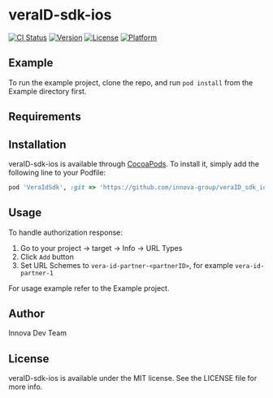 # veraID-sdk-ios

[![CI Status](https://img.shields.io/travis/lagrunge/veraID-sdk-ios.svg?style=flat)](https://travis-ci.org/lagrunge/veraID-sdk-ios)
[![Version](https://img.shields.io/cocoapods/v/veraID-sdk-ios.svg?style=flat)](https://cocoapods.org/pods/veraID-sdk-ios)
[![License](https://img.shields.io/cocoapods/l/veraID-sdk-ios.svg?style=flat)](https://cocoapods.org/pods/veraID-sdk-ios)
[![Platform](https://img.shields.io/cocoapods/p/veraID-sdk-ios.svg?style=flat)](https://cocoapods.org/pods/veraID-sdk-ios)

## Example

To run the example project, clone the repo, and run `pod install` from the Example directory first.

## Requirements

## Installation

veraID-sdk-ios is available through [CocoaPods](https://cocoapods.org). To install
it, simply add the following line to your Podfile:

```ruby
pod 'VeraIdSdk', :git => 'https://github.com/innova-group/veraID_sdk_ios', :branch => 'master'
```
## Usage
To handle authorization response:
1) Go to your project -> target -> Info -> URL Types
2) Click `Add` button
3) Set URL Schemes to `vera-id-partner-<partnerID>`, for example `vera-id-partner-1` 

For usage example refer to the Example project.

## Author

Innova Dev Team

## License

veraID-sdk-ios is available under the MIT license. See the LICENSE file for more info.
